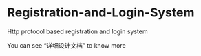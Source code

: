 # Registration-and-Login-System
Http protocol based registration and login system

You can see “详细设计文档” to know more
